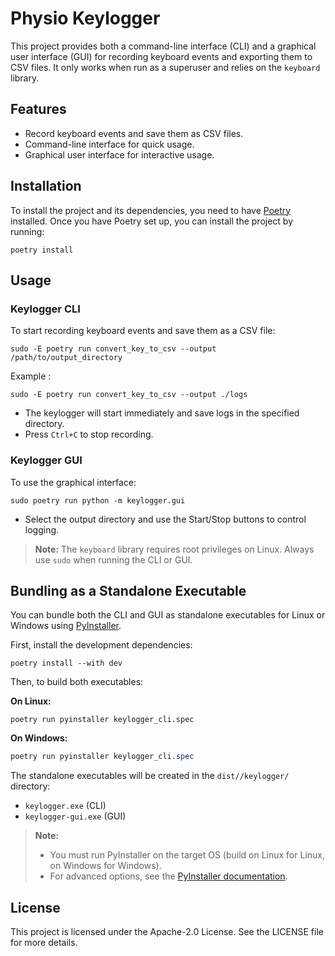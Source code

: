 # Physio Keylogger

This project provides both a command-line interface (CLI) and a graphical user interface (GUI) for recording keyboard events and exporting them to CSV files. It only works when run as a superuser and relies on the `keyboard` library.

## Features

- Record keyboard events and save them as CSV files.
- Command-line interface for quick usage.
- Graphical user interface for interactive usage.

## Installation

To install the project and its dependencies, you need to have [Poetry](https://python-poetry.org/) installed. Once you have Poetry set up, you can install the project by running:

```shell
poetry install
```

## Usage

### Keylogger CLI

To start recording keyboard events and save them as a CSV file:

```shell
sudo -E poetry run convert_key_to_csv --output /path/to/output_directory
```
Example :
```shell
sudo -E poetry run convert_key_to_csv --output ./logs
```

- The keylogger will start immediately and save logs in the specified directory.
- Press `Ctrl+C` to stop recording.

### Keylogger GUI

To use the graphical interface:

```shell
sudo poetry run python -m keylogger.gui
```

- Select the output directory and use the Start/Stop buttons to control logging.

> **Note:**
> The `keyboard` library requires root privileges on Linux. Always use `sudo` when running the CLI or GUI.

## Bundling as a Standalone Executable

You can bundle both the CLI and GUI as standalone executables for Linux or Windows using [PyInstaller](https://pyinstaller.org/).

First, install the development dependencies:

```shell
poetry install --with dev
```

Then, to build both executables:

**On Linux:**
```shell
poetry run pyinstaller keylogger_cli.spec
```

**On Windows:**
```powershell
poetry run pyinstaller keylogger_cli.spec
```

The standalone executables will be created in the `dist//keylogger/` directory:
- `keylogger.exe` (CLI)
- `keylogger-gui.exe` (GUI)

> **Note:**
> - You must run PyInstaller on the target OS (build on Linux for Linux, on Windows for Windows).
> - For advanced options, see the [PyInstaller documentation](https://pyinstaller.org/en/stable/).

## License

This project is licensed under the Apache-2.0 License. See the LICENSE file for more details.
